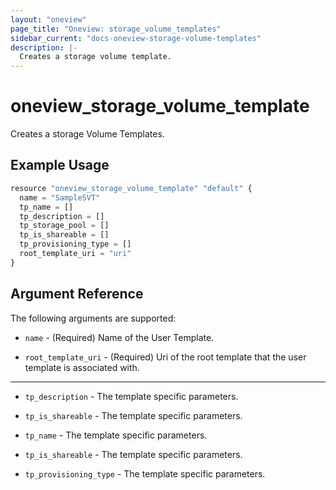 ```yaml
---
layout: "oneview"
page_title: "Oneview: storage_volume_templates"
sidebar_current: "docs-oneview-storage-volume-templates"
description: |-
  Creates a storage volume template.
---
```


# oneview\_storage\_volume\_template

Creates a storage Volume Templates.

## Example Usage

```js
resource "oneview_storage_volume_template" "default" {
  name = "SampleSVT"
  tp_name = []
  tp_description = []
  tp_storage_pool = []
  tp_is_shareable = []
  tp_provisioning_type = []
  root_template_uri = "uri"
}
```

## Argument Reference

The following arguments are supported: 

* `name` - (Required) Name of the User Template.

* `root_template_uri` - (Required) Uri of the root template that the user template is associated with.

---

* `tp_description` -  The template specific parameters.

* `tp_is_shareable` - The template specific parameters.

* `tp_name` - The template specific parameters.

* `tp_is_shareable` - The template specific parameters.

* `tp_provisioning_type` - The template specific parameters.

